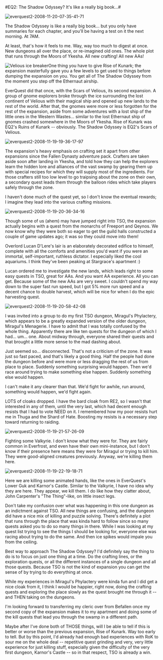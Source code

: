 #EQ2: The Shadow Odyssey? It's like a really big book...#

![](http://westkarana.com/wp-content/uploads/2008/11/everquest2-2008-11-20-07-35-41-71.jpg "everquest2-2008-11-20-07-35-41-71")

The Shadow Odyssey is like a really big book... but you only have summaries for each chapter, and you'll be having a test on it the next morning. At 7AM.

At least, that's how it feels to me. Way, way too much to digest at once. New dungeons all over the place, or re-imagined old ones. The whole plot that runs through the Moors of Ykesha. All new crafting! All new AAs! 

![Velious ice breaker](http://img141.imageshack.us/img141/884/veliousboatvn0.jpg)One thing you have to give Rise of Kunark; the expansion masterfully gave you a few levels to get used to things before dumping the expansion on you. You get all of The Shadow Odyssey from the moment you step off the Ethernaut airship.

EverQuest did that once, with the Scars of Velious, its second expansion. A group of gnome explorers broke through the ice surrounding the lost continent of Velious with their magical ship and opened up new lands to the rest of the world. After that, the gnomes were more or less forgotten for the rest of the expansion, aside from some adventures with a lost ship of the little ones in the Western Wastes... similar to the lost Ethernaut ship of gnomes crashed somewhere in the Moors of Ykesha. Rise of Kunark was EQ2's Ruins of Kunark -- obviously. The Shadow Odyssey is EQ2's Scars of Velious.

![](http://westkarana.com/wp-content/uploads/2008/11/everquest2-2008-11-19-19-36-17-97.jpg "everquest2-2008-11-19-19-36-17-97")

The expansion's heavy emphasis on crafting set it apart from other expansions since the Fallen Dynasty adventure pack. Crafters are taken aside soon after landing in Ykesha, and told how they can help the explorers learn the hidden lore and alliances of the vast swamp by gearing them up with special recipes for which they will supply most of the ingredients. For those crafters still too low level to go traipsing about the zone on their own, a secondary quest leads them through the balloon rides which take players safely through the zone.

I haven't done much of the quest yet, so I don't know the eventual rewards; I imagine they lead into the various crafting missions.

![](http://westkarana.com/wp-content/uploads/2008/11/everquest2-2008-11-19-20-36-34-16.jpg "everquest2-2008-11-19-20-36-34-16")

Though some of us (ahem) may have jumped right into TSO, the expansion actually begins with a quest from the monarchs of Freeport and Qeynos. We now know why they were both so eager to get the guild halls constructed a couple of game updates ago; it was so they could move into them!

Overlord Lucan D'Lere's lair is an elaborately decorated edifice to himself, complete with all the comforts and amenities you'd want if you were an immortal, self-important, ruthless dictator. I especially liked the cool aquariums. I think they've been peaking at Stargrace's apartment :)

Lucan ordered me to investigate the new lands, which leads right to some easy quests in TSO, great for AAs. And you want AA experience. All you can get. Because some of the new AAs are very sweet. I couldn't spend my way down to the super fast run speed, but I got 5% more run speed and a decent chance to double harvest, which will be nice for when I do the epic harvesting quest.

![](http://westkarana.com/wp-content/uploads/2008/11/everquest2-2008-11-19-20-58-42-08.jpg "everquest2-2008-11-19-20-58-42-08")

I was invited into a group to do my first TSO dungeon, Miragul's Phylactery, which appears to be a greatly expanded version of the older dungeon, Miragul's Menagerie. I have to admit that I was totally confused by the whole thing. Apparently there are like ten quests for the dungeon of which I had... um... one. About midway through, everyone shared their quests and that brought a little more sense to the mad dashing about. 

Just seemed so... disconnected. That's not a criticism of the zone. It was just so fast paced, and that's likely a good thing. Half the people had done the dungeon before and were more or less dragging the rest of us from place to place. Suddenly something surprising would happen. Then we'd race around trying to make something else happen. Suddenly something else would happen.

I can't make it any clearer than that. We'd fight for awhile, run around, something would happen, we'd fight again.

LOTS of cloaks dropped. I have the bard cloak from RE2, so I wasn't that interested in any of them, until the very last, which had decent enough resists that I had to vote NEED on it. I remembered how my poor resists hurt me in Thuga and the Shard of Hate. Boosting my resists is a necessary step toward returning to raiding.

![](http://westkarana.com/wp-content/uploads/2008/11/everquest2-2008-11-19-21-57-26-09.jpg "everquest2-2008-11-19-21-57-26-09")

Fighting some Valkyrie. I don't know what they were for. They are fairly common in Everfrost, and even have their own mini-instance, but I don't know if their presence here means they were for Miragul or trying to kill him. They were good-aligned creatures previously. Anyway, we're killing them here.

![](http://westkarana.com/wp-content/uploads/2008/11/everquest2-2008-11-19-22-19-18-71.jpg "everquest2-2008-11-19-22-19-18-71")

Here we are killing some animated hands, like the ones in EverQuest's Lower Guk and Karnor's Castle. Similar to the Valkyrie, I have no idea why they are here. They appear, we kill them. I do like how they clatter about, John Carpenter's "The Thing"-like, on little insect legs.

Don't take my confusion over what was happening in this one dungeon as an indictment against TSO. All new things are confusing, and the dungeon did have a nice mix of killing and puzzle solving. There's definitely a plot that runs through the place that was kinda hard to follow since so many quests asked you to do so many things in there. While I was looking at my quest list trying to see the things I should be looking for, everyone else was racing about trying to do the same. And then ice spikes would impale you from the ceiling.

Best way to approach The Shadow Odyssey? I'd definitely say the thing to do is to focus on just one thing at a time. Do the crafting lines, or the exploration quests, or all the different instances of a single dungeon and all those quests. Because TSO is not the kind of expansion you can get the sense of by trying to do everything at once.

While my experiences in Miragul's Phylactery were kinda fun and I did get a nice cloak from it, I think I would be happier, right now, doing the crafting quests and exploring the place slowly as the quest brought me through it -- and THEN taking on the dungeons.

I'm looking forward to transferring my cleric over from Befallen once my second copy of the expansion makes it to my apartment and doing some of the kill quests that lead you through the swamp in a different path.

Maybe after I've done both of THOSE things, will I be able to tell if this is better or worse than the previous expansion, Rise of Kunark. Way too early to tell. But by this point, I'd already had enough bad experiences with RoK to sour me on the whole deal -- repetitive quest grinding and very, very little experience for just killing stuff, especially given the difficulty of the very first dungeon, Karnor's Castle -- so in that respect, TSO is already a win.

